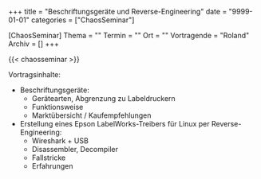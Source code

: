 +++
title = "Beschriftungsgeräte und Reverse-Engineering"
date = "9999-01-01"
categories = ["ChaosSeminar"]

[ChaosSeminar]
Thema = ""
Termin = ""
Ort = ""
Vortragende = "Roland"
Archiv = []
+++

{{< chaosseminar >}}

Vortragsinhalte:

- Beschriftungsgeräte:
  - Gerätearten, Abgrenzung zu Labeldruckern
  - Funktionsweise
  - Marktübersicht / Kaufempfehlungen
- Erstellung eines Epson LabelWorks-Treibers für Linux
  per Reverse-Engineering:
  - Wireshark + USB
  - Disassembler, Decompiler
  - Fallstricke
  - Erfahrungen

